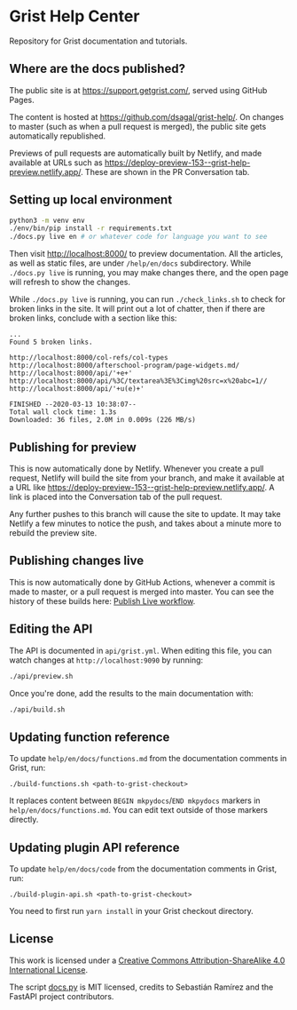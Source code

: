 # Grist Help Center

Repository for Grist documentation and tutorials.

## Where are the docs published?

The public site is at <https://support.getgrist.com/>, served using GitHub Pages.

The content is hosted at <https://github.com/dsagal/grist-help/>. On changes to master (such as
when a pull request is merged), the public site gets automatically republished.

Previews of pull requests are automatically built by Netlify, and made available at URLs such as
<https://deploy-preview-153--grist-help-preview.netlify.app/>. These are shown in the PR
Conversation tab.

## Setting up local environment

``` sh
python3 -m venv env
./env/bin/pip install -r requirements.txt
./docs.py live en # or whatever code for language you want to see
```

Then visit <http://localhost:8000/> to preview documentation. All the articles,
as well as static files, are under `/help/en/docs` subdirectory. While `./docs.py live`
is running, you may make changes there, and the open page will refresh to show the changes.

While `./docs.py live` is running, you can run `./check_links.sh` to check
for broken links in the site.  It will print out a lot of chatter, then
if there are broken links, conclude with a section like this:

```
...
Found 5 broken links.

http://localhost:8000/col-refs/col-types
http://localhost:8000/afterschool-program/page-widgets.md/
http://localhost:8000/api/'+e+'
http://localhost:8000/api/%3C/textarea%3E%3Cimg%20src=x%20abc=1//
http://localhost:8000/api/'+u(e)+'

FINISHED --2020-03-13 10:38:07--
Total wall clock time: 1.3s
Downloaded: 36 files, 2.0M in 0.009s (226 MB/s)
```

## Publishing for preview

This is now automatically done by Netlify. Whenever you create a pull request, Netlify will build
the site from your branch, and make it available at a URL like
<https://deploy-preview-153--grist-help-preview.netlify.app/>. A link is placed into the
Conversation tab of the pull request.

Any further pushes to this branch will cause the site to update. It may take Netlify a few minutes
to notice the push, and takes about a minute more to rebuild the preview site.

## Publishing changes live

This is now automatically done by GitHub Actions, whenever a commit is made to master, or a pull
request is merged into master. You can see the history of these builds here: [Publish Live
workflow](https://github.com/gristlabs/grist-help/actions/workflows/publish-live.yml).

## Editing the API

The API is documented in `api/grist.yml`.  When editing this file, you
can watch changes at `http://localhost:9090` by running:

``` sh
./api/preview.sh
```

Once you're done, add the results to the main documentation with:

``` sh
./api/build.sh
```

## Updating function reference

To update `help/en/docs/functions.md` from the documentation comments in Grist, run:

```
./build-functions.sh <path-to-grist-checkout>
```

It replaces content between `BEGIN mkpydocs`/`END mkpydocs` markers in `help/en/docs/functions.md`. You
can edit text outside of those markers directly.

## Updating plugin API reference

To update `help/en/docs/code` from the documentation comments in Grist, run:

```
./build-plugin-api.sh <path-to-grist-checkout>
```

You need to first run `yarn install` in your Grist checkout directory.

## License

This work is licensed under a
[Creative Commons Attribution-ShareAlike 4.0 International License](LICENSE.txt).

The script [docs.py](./docs.py) is MIT licensed, credits to Sebastián Ramírez and the FastAPI project contributors.
